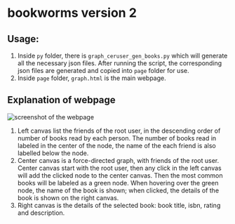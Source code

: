 # bookworms version 2

## Usage:

1. Inside `py` folder, there is `graph_ceruser_gen_books.py` which will generate all the necessary json files. After running the script, the corresponding json files are generated and copied into `page` folder for use.
2. Inside `page` folder, `graph.html` is the main webpage.

## Explanation of webpage

![screenshot of the webpage](https://github.com/vishwasuppoor/bookwormsv2/tree/master/misc/screenshot.png)

1. Left canvas list the friends of the root user, in the descending order of number of books read by each person. The number of books read in labeled in the center of the node, the name of the each friend is also labelled below the node.
2. Center canvas is a force-directed graph, with friends of the root user. Center canvas start with the root user, then any click in the left canvas will add the clicked node to the center canvas. Then the most common books will be labeled as a green node. When hovering over the green node, the name of the book is shown; when clicked, the details of the book is shown on the right canvas.
3. Right canvas is the details of the selected book: book title, isbn, rating and description.
